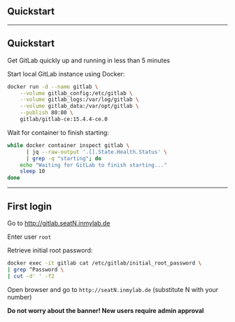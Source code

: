 <!-- .slide: id="gitlab_quickstart" class="vertical-center" -->

<i class="fa-duotone fa-rocket-launch fa-8x fa-duotone-colors" style="float: right; color: grey;"></i>

## Quickstart

---

## Quickstart

<i class="fa-duotone fa-rocket-launch fa-3x fa-duotone-colors" style="float: right;"></i>

Get GitLab quickly up and running in less than 5 minutes

Start local GitLab instance using Docker:

```bash
docker run -d --name gitlab \
    --volume gitlab_config:/etc/gitlab \
    --volume gitlab_logs:/var/log/gitlab \
    --volume gitlab_data:/var/opt/gitlab \
    --publish 80:80 \
    gitlab/gitlab-ce:15.4.4-ce.0
```

Wait for container to finish starting:

```bash
while docker container inspect gitlab \
      | jq --raw-output '.[].State.Health.Status' \
      | grep -q "starting"; do
    echo "Waiting for GitLab to finish starting..."
    sleep 10
done
```

---

## First login

<i class="fa-duotone fa-medal fa-3x fa-duotone-colors" style="float: right;"></i>

Go to http://gitlab.seatN.inmylab.de

Enter user `root`

Retrieve initial root password:

```bash
docker exec -it gitlab cat /etc/gitlab/initial_root_password \
| grep ^Password \
| cut -d' ' -f2
```

Open browser and go to `http://seatN.inmylab.de` (substitute N with your number)

**Do not worry about the banner! New users require admin approval**
